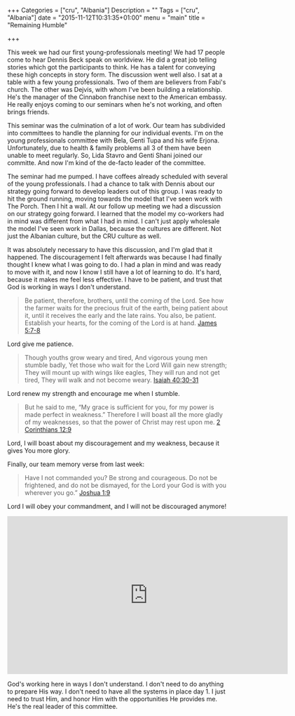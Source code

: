 +++
Categories = ["cru", "Albania"]
Description = ""
Tags = ["cru", "Albania"]
date = "2015-11-12T10:31:35+01:00"
menu = "main"
title = "Remaining Humble"

+++

This week we had our first young-professionals meeting!  We had 17 people come to hear Dennis Beck speak on worldview.  He did a great job telling stories which got the participants to think.  He has a talent for conveying these high concepts in story form.  The discussion went well also.  I sat at a table with a few young professionals.  Two of them are believers from Fabi's church.  The other was Dejvis, with whom I've been building a relationship.  He's the manager of the Cinnabon franchise next to the American embassy.  He really enjoys coming to our seminars when he's not working, and often brings friends.

This seminar was the culmination of a lot of work.  Our team has subdivided into committees to handle the planning for our individual events.  I'm on the young professionals committee with Bela, Genti Tupa and his wife Erjona.  Unfortunately, due to health & family problems all 3 of them have been unable to meet regularly.  So, Lida Stavro and Genti Shani joined our committe.  And now I'm kind of the de-facto leader of the committee.

The seminar had me pumped.  I have coffees already scheduled with several of the young professionals.  I had a chance to talk with Dennis about our strategy going forward to develop leaders out of this group.  I was ready to hit the ground running, moving towards the model that I've seen work with The Porch.  Then I hit a wall.  At our follow up meeting we had a discussion on our strategy going forward.  I learned that the model my co-workers had in mind was different from what I had in mind.  I can't just apply wholesale the model I've seen work in Dallas, because the cultures are different.  Not just the Albanian culture, but the CRU culture as well.

It was absolutely necessary to have this discussion, and I'm glad that it happened.  The discouragement I felt afterwards was because I had finally thought I knew what I was going to do.  I had a plan in mind and was ready to move with it, and now I know I still have a lot of learning to do.  It's hard, because it makes me feel less effective.  I have to be patient, and trust that God is working in ways I don't understand.

> Be patient, therefore, brothers, until the coming of the Lord. 
> See how the farmer waits for the precious fruit of the earth, being 
> patient about it, until it receives the early and the late rains. You 
> also, be patient. Establish your hearts, for the coming of the Lord 
> is at hand. <span class="source"><a href="http://biblehub.com/esv/james/5.htm">James 5:7-8</a></span>

Lord give me patience.

> Though youths grow weary and tired,
> And vigorous young men stumble badly,
> Yet those who wait for the Lord
> Will gain new strength;
> They will mount up with wings like eagles,
> They will run and not get tired,
> They will walk and not become weary.
> <span class="source"><a href="http://biblehub.com/esv/isaiah/40.htm">Isaiah 40:30-31</a></span>

Lord renew my strength and encourage me when I stumble.

> But he said to me, “My grace is sufficient for you, for my power is 
> made perfect in weakness.” Therefore I will boast all the more gladly
> of my weaknesses, so that the power of Christ may rest upon me.
> <span class="source"><a href="http://biblehub.com/esv/2_corinthians/12.htm">2 Corinthians 12:9</a></span>
>

Lord, I will boast about my discouragement and my weakness, because it gives You more glory.

Finally, our team memory verse from last week:

> Have I not commanded you? Be strong and courageous. Do not be 
> frightened, and do not be dismayed, for the Lord your God is with you 
> wherever you go.”
> <span class="source"><a href="http://biblehub.com/esv/joshua/1.htm">Joshua 1:9</a></span>

Lord I will obey your commandment, and I will not be discouraged anymore!


<iframe width="640" height="360" src="https://www.youtube.com/embed/oFf-WaFJRTI" frameborder="0" allowfullscreen></iframe>

God's working here in ways I don't understand.  I don't need to do anything to prepare His way.  I don't need to have all the systems in place day 1.  I just need to trust Him, and honor Him with the opportunities He provides me.  He's the real leader of this committee.